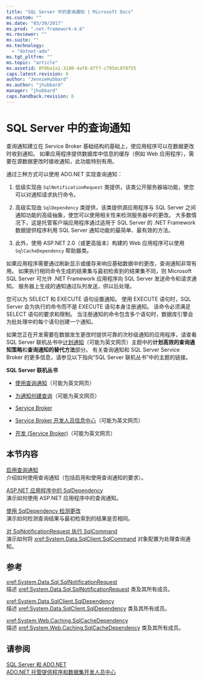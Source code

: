 ```yaml
---
title: "SQL Server 中的查询通知 | Microsoft Docs"
ms.custom: ""
ms.date: "03/30/2017"
ms.prod: ".net-framework-4.6"
ms.reviewer: ""
ms.suite: ""
ms.technology: 
  - "dotnet-ado"
ms.tgt_pltfrm: ""
ms.topic: "article"
ms.assetid: 0f0ba1a1-3180-4af8-87f7-c795dc8f8f55
caps.latest.revision: 6
author: "JennieHubbard"
ms.author: "jhubbard"
manager: "jhubbard"
caps.handback.revision: 6
---
```

# SQL Server 中的查询通知
查询通知建立在 Service Broker 基础结构的基础上，使应用程序可以在数据更改时收到通知。  如果应用程序提供数据库中信息的缓存（例如 Web 应用程序），需要在源数据更改时接收通知，此功能特别有用。  
  
 通过三种方式可以使用 ADO.NET 实现查询通知：  
  
1.  低级实现由 `SqlNotificationRequest` 类提供，该类公开服务器端功能，使您可以对通知请求执行命令。  
  
2.  高级实现由 `SqlDependency` 类提供，该类提供源应用程序与 SQL Server 之间通知功能的高级抽象，使您可以使用相关性来检测服务器中的更改。  大多数情况下，这是托管客户端应用程序通过适用于 SQL Server 的 .NET Framework 数据提供程序利用 SQL Server 通知功能的最简单、最有效的方法。  
  
3.  此外，使用 ASP.NET 2.0（或更高版本）构建的 Web 应用程序可以使用 `SqlCacheDependency` 帮助器类。  
  
 如果应用程序需要通过刷新显示或缓存来响应基础数据中的更改，查询通知非常有用。  如果执行相同命令生成的结果集与最初检索到的结果集不同，则 Microsoft SQL Server 可允许 .NET Framework 应用程序向 SQL Server 发送命令和请求通知。  服务器上生成的通知通过队列发送，供以后处理。  
  
 您可以为 SELECT 和 EXECUTE 语句设置通知。  使用 EXECUTE 语句时，SQL Server 会为执行的命令而不是 EXECUTE 语句本身注册通知。  该命令必须满足 SELECT 语句的要求和限制。  当注册通知的命令包含多个语句时，数据库引擎会为批处理中的每个语句创建一个通知。  
  
 如果您正在开发需要在数据发生更改时提供可靠的次秒级通知的应用程序，请查看 SQL Server 联机丛书中[计划通知](http://go.microsoft.com/fwlink/?LinkId=211984)（可能为英文网页）主题中的**计划高效的查询通知策略**和**查询通知的替代方法**部分。  有关查询通知和 SQL Server Service Broker 的更多信息，请参见以下指向“SQL Server 联机丛书”中的主题的链接。  
  
 **SQL Server 联机丛书**  
  
-   [使用查询通知](http://msdn.microsoft.com/library/ms175110.aspx)（可能为英文网页）  
  
-   [为通知创建查询](http://msdn.microsoft.com/library/ms181122.aspx)（可能为英文网页）  
  
-   [Service Broker](http://msdn.microsoft.com/library/bb522889.aspx)  
  
-   [Service Broker 开发人员信息中心](http://msdn.microsoft.com/library/ms166100.aspx)（可能为英文网页）  
  
-   [开发 \(Service Broker\)](http://msdn.microsoft.com/library/bb522908.aspx)（可能为英文网页）  
  
## 本节内容  
 [启用查询通知](../../../../../docs/framework/data/adonet/sql/enabling-query-notifications.md)  
 介绍如何使用查询通知（包括启用和使用查询通知的要求）。  
  
 [ASP.NET 应用程序中的 SqlDependency](../../../../../docs/framework/data/adonet/sql/sqldependency-in-an-aspnet-app.md)  
 演示如何使用 ASP.NET 应用程序中的查询通知。  
  
 [使用 SqlDependency 检测更改](../../../../../docs/framework/data/adonet/sql/detecting-changes-with-sqldependency.md)  
 演示如何检测查询结果与最初检索到的结果是否相同。  
  
 [对 SqlNotificationRequest 执行 SqlCommand](../../../../../docs/framework/data/adonet/sql/sqlcommand-execution-with-a-sqlnotificationrequest.md)  
 演示如何将 <xref:System.Data.SqlClient.SqlCommand> 对象配置为处理查询通知。  
  
## 参考  
 <xref:System.Data.Sql.SqlNotificationRequest>  
 描述 <xref:System.Data.Sql.SqlNotificationRequest> 类及其所有成员。  
  
 <xref:System.Data.SqlClient.SqlDependency>  
 描述 <xref:System.Data.SqlClient.SqlDependency> 类及其所有成员。  
  
 <xref:System.Web.Caching.SqlCacheDependency>  
 描述 <xref:System.Web.Caching.SqlCacheDependency> 类及其所有成员。  
  
## 请参阅  
 [SQL Server 和 ADO.NET](../../../../../docs/framework/data/adonet/sql/index.md)   
 [ADO.NET 托管提供程序和数据集开发人员中心](http://go.microsoft.com/fwlink/?LinkId=217917)